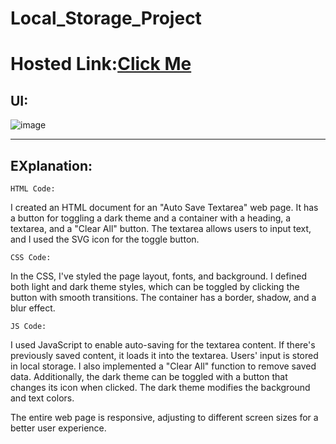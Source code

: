 # Local_Storage_Project
# Hosted Link:[Click Me](https://mayankkatheriya.github.io/Local_Storage_Project/)

## UI:
![image](https://github.com/Mayankkatheriya/Local_Storage_Project/assets/128832286/d615de51-db7a-4689-a49e-694e796f9f87)

---

## EXplanation:

`HTML Code:`

I created an HTML document for an "Auto Save Textarea" web page. It has a button for toggling a dark theme and a container with a heading, a textarea, and a "Clear All" button. The textarea allows users to input text, and I used the SVG icon for the toggle button.

`CSS Code:`

In the CSS, I've styled the page layout, fonts, and background. I defined both light and dark theme styles, which can be toggled by clicking the button with smooth transitions. The container has a border, shadow, and a blur effect.

`JS Code:`

I used JavaScript to enable auto-saving for the textarea content. If there's previously saved content, it loads it into the textarea. Users' input is stored in local storage. I also implemented a "Clear All" function to remove saved data. Additionally, the dark theme can be toggled with a button that changes its icon when clicked. The dark theme modifies the background and text colors.

The entire web page is responsive, adjusting to different screen sizes for a better user experience.
